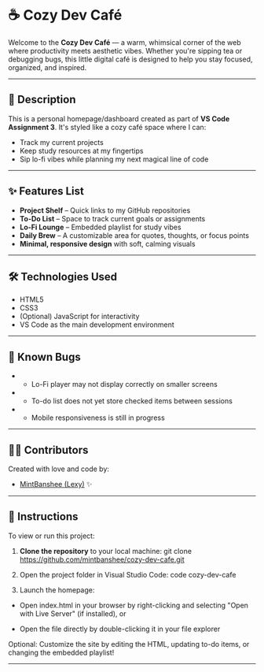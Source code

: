 # ☕ Cozy Dev Café

Welcome to the **Cozy Dev Café** — a warm, whimsical corner of the web where productivity meets aesthetic vibes. Whether you're sipping tea or debugging bugs, this little digital café is designed to help you stay focused, organized, and inspired.

---

## 🧁 Description

This is a personal homepage/dashboard created as part of **VS Code Assignment 3**. It's styled like a cozy café space where I can:
- Track my current projects
- Keep study resources at my fingertips
- Sip lo-fi vibes while planning my next magical line of code

---

## ✨ Features List

-  **Project Shelf** – Quick links to my GitHub repositories
-  **To-Do List** – Space to track current goals or assignments
-  **Lo-Fi Lounge** – Embedded playlist for study vibes
-  **Daily Brew** – A customizable area for quotes, thoughts, or focus points
-  **Minimal, responsive design** with soft, calming visuals

---

## 🛠️ Technologies Used

- HTML5
- CSS3
- (Optional) JavaScript for interactivity
- VS Code as the main development environment

---

## 🐛 Known Bugs

- * Lo-Fi player may not display correctly on smaller screens
- * To-do list does not yet store checked items between sessions
- * Mobile responsiveness is still in progress

---

## 👩‍💻 Contributors

Created with love and code by:
- [MintBanshee (Lexy)](https://github.com/mintbanshee) ✨

---

## 📜 Instructions

To view or run this project:

1. **Clone the repository** to your local machine:
   git clone https://github.com/mintbanshee/cozy-dev-cafe.git

2. Open the project folder in Visual Studio Code:
   code cozy-dev-cafe

3. Launch the homepage:

  * Open index.html in your browser by right-clicking and selecting "Open with Live Server" (if installed), or

  * Open the file directly by double-clicking it in your file explorer

Optional: Customize the site by editing the HTML, updating to-do items, or changing the embedded playlist!

---